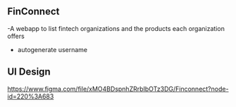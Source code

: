 ## FinConnect

-A webapp to list fintech organizations and the products each organization offers

- autogenerate username

## UI Design

<https://www.figma.com/file/xMO4BDspnhZRrbIbOTz3DG/Finconnect?node-id=220%3A683>
